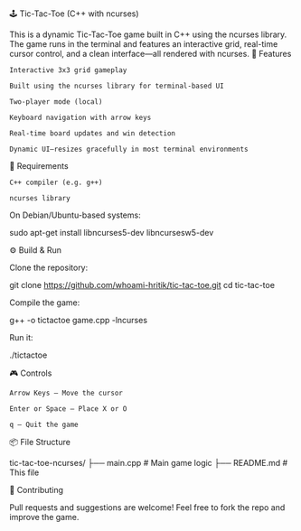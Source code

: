 🕹️ Tic-Tac-Toe (C++ with ncurses)

This is a dynamic Tic-Tac-Toe game built in C++ using the ncurses library. The game runs in the terminal and features an interactive grid, real-time cursor control, and a clean interface—all rendered with ncurses.
🎯 Features

    Interactive 3x3 grid gameplay

    Built using the ncurses library for terminal-based UI

    Two-player mode (local)

    Keyboard navigation with arrow keys

    Real-time board updates and win detection

    Dynamic UI—resizes gracefully in most terminal environments

🧰 Requirements

    C++ compiler (e.g. g++)

    ncurses library

On Debian/Ubuntu-based systems:

sudo apt-get install libncurses5-dev libncursesw5-dev

⚙️ Build & Run

Clone the repository:

git clone https://github.com/whoami-hritik/tic-tac-toe.git
cd tic-tac-toe

Compile the game:

g++ -o tictactoe game.cpp -lncurses

Run it:

./tictactoe

🎮 Controls

    Arrow Keys – Move the cursor

    Enter or Space – Place X or O

    q – Quit the game

📦 File Structure

tic-tac-toe-ncurses/
├── main.cpp          # Main game logic
├── README.md         # This file

🤝 Contributing

Pull requests and suggestions are welcome! Feel free to fork the repo and improve the game.
